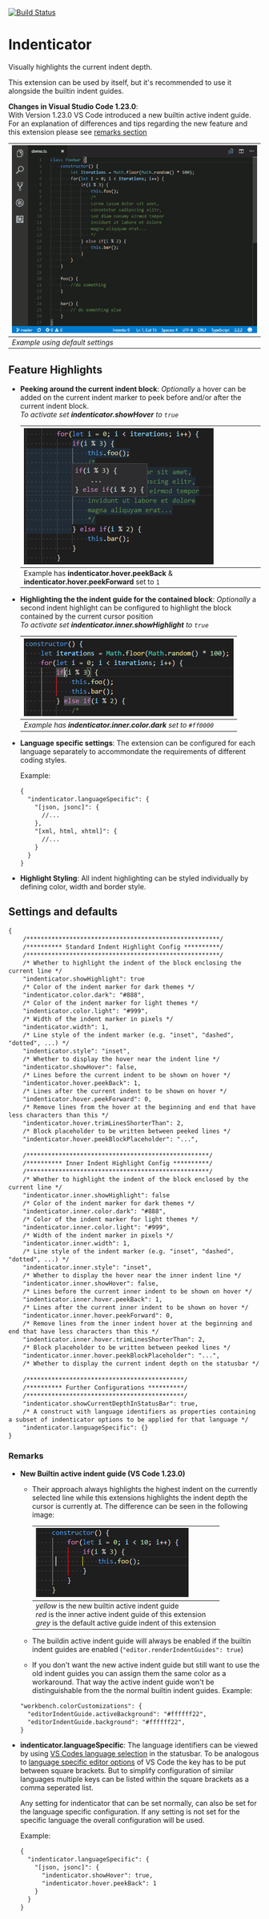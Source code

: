 [![Build Status](https://travis-ci.org/SirTori/indenticator.svg?branch=master)](https://travis-ci.org/SirTori/indenticator)

# Indenticator

Visually highlights the current indent depth.

This extension can be used by itself, but it's recommended to use it alongside the builtin indent guides.

**Changes in Visual Studio Code 1.23.0**:<br/>
With Version 1.23.0 VS Code introduced a new builtin active indent guide. For an explanation of differences and tips regarding the new feature and this extension please see [remarks section](#Remarks)

| ![Indenticator demonstration](img/demo.gif) |
|- |
| *Example using default settings* |


## Feature Highlights

- **Peeking around the current indent block**: *Optionally* a hover can be added on the current indent marker to peek before and/or after the current indent block.<br/>
*To activate set **indenticator.showHover** to `true`*

  | ![Indenticator demonstration](img/r0.5.0/example_highlight.png) |
  |- |
  | Example has **indenticator.hover.peekBack** & **indenticator.hover.peekForward** set to `1`|

- **Highlighting the the indent guide for the contained block**: *Optionally* a second indent highlight can be configured to highlight the block contained by the current cursor position<br/>
*To activate set **indenticator.inner.showHighlight** to `true`*

  | ![Indenticator demonstration](img/r0.5.0/example_inner.png) |
  |- |
  | *Example has **indenticator.inner.color.dark** set to `#ff0000`*  |


- **Language specific settings**: The extension can be configured for each language separately to accommondate the requirements of different coding styles.

  Example:
    ``` JS
    {
      "indenticator.languageSpecific": {
        "[json, jsonc]": {
          //...
        },
        "[xml, html, xhtml]": {
          //...
        }
      }
    }
    ```

- **Highlight Styling**: All indent highlighting can be styled individually by defining color, width and border style.

## Settings and defaults
``` JS
{
    /******************************************************/
    /********** Standard Indent Highlight Config **********/
    /******************************************************/
    /* Whether to highlight the indent of the block enclosing the current line */
    "indenticator.showHighlight": true
    /* Color of the indent marker for dark themes */
    "indenticator.color.dark": "#888",
    /* Color of the indent marker for light themes */
    "indenticator.color.light": "#999",
    /* Width of the indent marker in pixels */
    "indenticator.width": 1,
    /* Line style of the indent marker (e.g. "inset", "dashed", "dotted", ...) */
    "indenticator.style": "inset",
    /* Whether to display the hover near the indent line */
    "indenticator.showHover": false,
    /* Lines before the current indent to be shown on hover */
    "indenticator.hover.peekBack": 1,
    /* Lines after the current indent to be shown on hover */
    "indenticator.hover.peekForward": 0,
    /* Remove lines from the hover at the beginning and end that have less characters than this */
    "indenticator.hover.trimLinesShorterThan": 2,
    /* Block placeholder to be written between peeked lines */
    "indenticator.hover.peekBlockPlaceholder": "...",

    /***************************************************/
    /********** Inner Indent Highlight Config **********/
    /***************************************************/
    /* Whether to highlight the indent of the block enclosed by the current line */
    "indenticator.inner.showHighlight": false
    /* Color of the indent marker for dark themes */
    "indenticator.inner.color.dark": "#888",
    /* Color of the indent marker for light themes */
    "indenticator.inner.color.light": "#999",
    /* Width of the indent marker in pixels */
    "indenticator.inner.width": 1,
    /* Line style of the indent marker (e.g. "inset", "dashed", "dotted", ...) */
    "indenticator.inner.style": "inset",
    /* Whether to display the hover near the inner indent line */
    "indenticator.inner.showHover": false,
    /* Lines before the current inner indent to be shown on hover */
    "indenticator.inner.hover.peekBack": 1,
    /* Lines after the current inner indent to be shown on hover */
    "indenticator.inner.hover.peekForward": 0,
    /* Remove lines from the inner indent hover at the beginning and end that have less characters than this */
    "indenticator.inner.hover.trimLinesShorterThan": 2,
    /* Block placeholder to be written between peeked lines */
    "indenticator.inner.hover.peekBlockPlaceholder": "...",
    /* Whether to display the current indent depth on the statusbar */

    /********************************************/
    /********** Further Configurations **********/
    /********************************************/
    "indenticator.showCurrentDepthInStatusBar": true,
    /* A construct with language identifiers as properties containing a subset of indenticator options to be applied for that language */
    "indenticator.languageSpecific": {}
}
```
### Remarks
- **New Builtin active indent guide (VS Code 1.23.0)**
  - Their approach always highlights the highest indent on the currently selected line while this extensions highlights the indent depth the cursor is currently at. The difference can be seen in the following image:

    | ![Indenticator demonstration](img/r0.6.0/new_active_indent.png) |
    |- |
    | *yellow* is the new builtin active indent guide<br/>*red* is the inner active indent guide of this extension<br/>*grey* is the default active guide indent of this extension |

  - The buildin active indent guide will always be enabled if the builtin indent guides are enabled (`"editor.renderIndentGuides": true`)
  - If you don't want the new active indent guide but still want to use the old indent guides you can assign them the same color as a workaround. That way the active indent guide won't be distinguishable from the the normal builtin indent guides.
  Example:
  ``` JS
  "workbench.colorCustomizations": {
    "editorIndentGuide.activeBackground": "#ffffff22",
    "editorIndentGuide.background": "#ffffff22",
  }
  ```

- **indenticator.languageSpecific**: The language identifiers can be viewed by using [VS Codes language selection](https://code.visualstudio.com/docs/languages/overview#_language-id) in the statusbar. To be analogous to [language specific editor options](https://code.visualstudio.com/docs/getstarted/settings#_language-specific-editor-settings) of VS Code the key has to be put between square brackets. But to simplify configuration of similar languages multiple keys can be listed within the square brackets as a comma seperated list.

  Any setting for indenticator that can be set normally, can also be set for the language specific configuration. If any setting is not set for the specific language the overall configuration will be used.

  Example:
  ``` JS
  {
    "indenticator.languageSpecific": {
      "[json, jsonc]": {
        "indenticator.showHover": true,
        "indenticator.hover.peekBack": 1
      }
    }
  }
  ```
